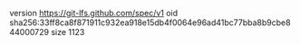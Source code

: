 version https://git-lfs.github.com/spec/v1
oid sha256:33ff8ca8f871911c932ea918e15db4f0064e96ad41bc77bba8b9cbe844000729
size 1123
